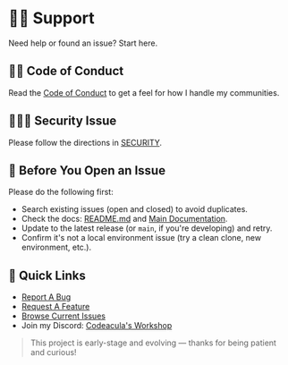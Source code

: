 # 💪🏼 Support

Need help or found an issue? Start here.

## 🏳️‍🌈 Code of Conduct

Read the [Code of Conduct](CODE_OF_CONDUCT.md) to get a feel for how I handle my communities.

## 🕵🏼‍♀️ Security Issue

Please follow the directions in [SECURITY](SECURITY.md).

## 🛑 Before You Open an Issue

Please do the following first:

- Search existing issues (open and closed) to avoid duplicates.
- Check the docs: [README.md](README.md) and [Main Documentation](docs/Index.md).
- Update to the latest release (or `main`, if you're developing) and retry.
- Confirm it's not a local environment issue (try a clean clone, new environment, etc.).

## 🔗 Quick Links

- [Report A Bug](https://github.com/codeacula/foundation/issues/new?template=bug_report.yml)
- [Request A Feature](https://github.com/codeacula/foundation/issues/new?template=feature_request.yml)
- [Browse Current Issues](https://github.com/codeacula/foundation/issues)
- Join my Discord: [Codeacula's Workshop](https://discord.gg/sTgnMduGCF)

> This project is early-stage and evolving — thanks for being patient and curious!
